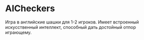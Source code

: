 # AICheckers

Игра в английские шашки для 1-2  игроков.  Имеет встроенный искусственный интеллект, способный дать достойный отпор играющему. 
